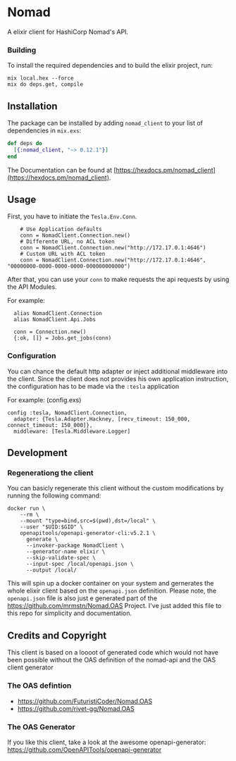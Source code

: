 # Nomad

A elixir client for HashiCorp Nomad's API.

### Building

To install the required dependencies and to build the elixir project, run:
```
mix local.hex --force
mix do deps.get, compile
```

## Installation

The package can be installed
by adding `nomad_client` to your list of dependencies in `mix.exs`:

```elixir
def deps do
  [{:nomad_client, "~> 0.12.1"}]
end
```

The Documentation can be found at [https://hexdocs.pm/nomad_client](https://hexdocs.pm/nomad_client).

## Usage

First, you have to initiate the `Tesla.Env.Conn`.
```
    # Use Application defaults
    conn = NomadClient.Connection.new()
    # Differente URL, no ACL token
    conn = NomadClient.Connection.new("http://172.17.0.1:4646")
    # Custom URL with ACL token
    conn = NomadClient.Connection.new("http://172.17.0.1:4646", "00000000-0000-0000-0000-000000000000")
```

After that, you can use your `conn` to make requests the api requests by using the API Modules.

For example:
```
  alias NomadClient.Connection
  alias NomadClient.Api.Jobs

  conn = Connection.new()
  {:ok, []} = Jobs.get_jobs(conn)
```

### Configuration

You can chance the default http adapter or inject additional middleware into the client.
Since the client does not provides his own application instruction, the configuration has to be made via the `:tesla` application

For example: (config.exs)
```
config :tesla, NomadClient.Connection,
  adapter: {Tesla.Adapter.Hackney, [recv_timeout: 150_000, connect_timeout: 150_000]},
  middleware: [Tesla.Middleware.Logger]
```

## Development

### Regenerationg the client

You can basicly regenerate this client without the custom modifications by running the following command:
```shell
docker run \
    --rm \
    --mount "type=bind,src=$(pwd),dst=/local" \
    --user "$UID:$GID" \
    openapitools/openapi-generator-cli:v5.2.1 \
      generate \
      --invoker-package NomadClient \
      --generator-name elixir \
      --skip-validate-spec \
      --input-spec /local/openapi.json \
      --output /local/
```

This will spin up a docker container on your system and gernerates the whole elixir client based on the `openapi.json` definition.
Please note, the `openapi.json` file is also just e generated part of the https://github.com/mrmstn/Nomad.OAS Project.
I've just added this file to this repo for simplicity and documentation.

## Credits and Copyright

This client is based on a loooot of generated code which would not have been possible without the OAS definition of the nomad-api and the OAS client generator
### The OAS defintion
 - https://github.com/FuturistiCoder/Nomad.OAS
 - https://github.com/rivet-gg/Nomad.OAS

### The OAS Generator

If you like this client, take a look at the awesome openapi-generator:
 https://github.com/OpenAPITools/openapi-generator